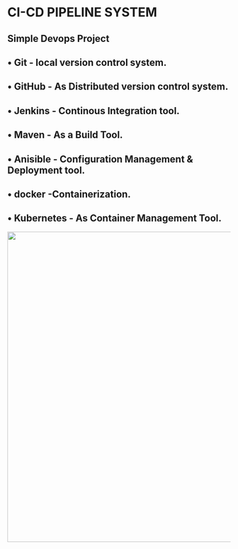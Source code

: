 # CI-CD PIPELINE SYSTEM
Simple Devops Project
   -----
   • Git - local version control system.
   -----
   • GitHub - As Distributed version control system.
   -----
   • Jenkins - Continous Integration tool.
   -----
   • Maven - As a Build Tool.
   -----
   • Anisible - Configuration Management & Deployment tool.
   -----
   • docker -Containerization.
   -----
   • Kubernetes - As Container Management Tool.
   -----
 <img src="https://i.ytimg.com/vi/i8klL6FujLc/maxresdefault.jpg" height="700" width="1100" >
  
